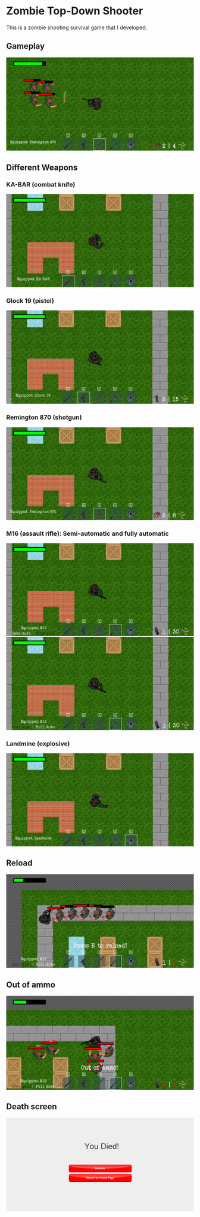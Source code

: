 # Zombie Top-Down Shooter
This is a zombie shooting survival game that I developed.

## Gameplay
![](images/gameplay.png)

## Different Weapons
### KA-BAR (combat knife)
![](images/kabar.png)

### Glock 19 (pistol)
![](images/glock.png)

### Remington 870 (shotgun)
![](images/remington.png)

### M16 (assault rifle): Semi-automatic and fully automatic
![](images/m16-semi.png)
![](images/m16-full.png)

### Landmine (explosive)
![](images/landmine.png)

## Reload
![](images/reload.png)

## Out of ammo
![](images/noammo.png)

## Death screen
![](images/death.png)
